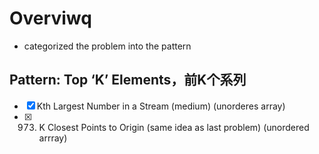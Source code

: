 # Overviwq
- categorized the problem  into the pattern
##  Pattern: Top ‘K’ Elements，前K个系列
- [x] Kth Largest Number in a Stream (medium) (unorderes array)
- [x] 973. K Closest Points to Origin (same idea as last problem) (unordered arrray)
